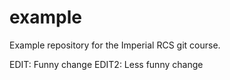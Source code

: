 # example
Example repository for the Imperial RCS git course.

EDIT: Funny change
EDIT2: Less funny change
